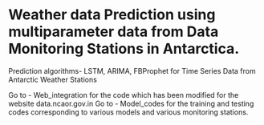 # Weather data Prediction using multiparameter data from Data Monitoring Stations in Antarctica.
Prediction algorithms- LSTM, ARIMA, FBProphet for Time Series Data from Antarctic Weather Stations

Go to - Web_integration for the code which has been modified for the website data.ncaor.gov.in
Go to - Model_codes for the training and testing codes corresponding to various models and various monitoring stations.
